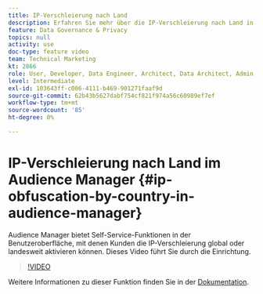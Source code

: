 ```yaml
---
title: IP-Verschleierung nach Land
description: Erfahren Sie mehr über die IP-Verschleierung nach Land in Audience Manager. Diese Anwendung bietet Self-Service-Funktionen in der Benutzeroberfläche, mit denen Kunden die IP-Verschleierung global oder landesweit aktivieren können. Dieses Video führt Sie durch die Einrichtung.
feature: Data Governance & Privacy
topics: null
activity: use
doc-type: feature video
team: Technical Marketing
kt: 2866
role: User, Developer, Data Engineer, Architect, Data Architect, Admin, Leader
level: Intermediate
exl-id: 103643ff-c006-4111-b469-901271faaf9d
source-git-commit: 62b43b5627dabf754cf821f974a56c60989ef7ef
workflow-type: tm+mt
source-wordcount: '85'
ht-degree: 0%

---
```


# IP-Verschleierung nach Land im Audience Manager {#ip-obfuscation-by-country-in-audience-manager}

Audience Manager bietet Self-Service-Funktionen in der Benutzeroberfläche, mit denen Kunden die IP-Verschleierung global oder landesweit aktivieren können. Dieses Video führt Sie durch die Einrichtung.

>[!VIDEO](https://video.tv.adobe.com/v/27218/?quality=9)

Weitere Informationen zu dieser Funktion finden Sie in der [Dokumentation](https://experiencecloud.adobe.com/resources/help/en_US/aam/ip-obfuscation.html).
